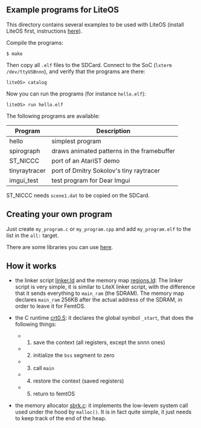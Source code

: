 Example programs for LiteOS
---------------------------

This directory contains several examples to be used with LiteOS
(install LiteOS first, instructions [here](https://github.com/BrunoLevy/learn-fpga/tree/master/LiteX/software/LiteOS)).

Compile the programs: 
```
$ make
```
Then copy all `.elf` files to the SDCard. Connect to the SoC (`lxterm
/dev/ttyUSBnnn`), and verify that the programs are there:
```
liteOS> catalog
```

Now you can run the programs (for instance `hello.elf`):
```
liteOS> run hello.elf
```

The following programs are available:

|Program       | Description                                |
|--------------|--------------------------------------------|
|hello         | simplest program                           |
|spirograph    | draws animated patterns in the framebuffer |
|ST_NICCC      | port of an AtariST demo                    |
|tinyraytracer | port of Dmitry Sokolov's tiny raytracer    |
|imgui_test    | test program for Dear Imgui                |

ST_NICCC needs `scene1.dat` to be copied on the SDCard.

Creating your own program
-------------------------

Just create `my_program.c` or `my_program.cpp` and add `my_program.elf` to the list in the
`all:` target.

There are some libraries you can use
[here](https://github.com/BrunoLevy/learn-fpga/tree/master/LiteX/software/Libs).


How it works
------------

- the linker script [linker.ld](linker.ld) and the memory map [regions.ld](regions.ld):
  The linker script is very simple, it is similar to LiteX linker
  script, with the difference that it sends everything to `main_ram` (the SDRAM).
  The memory map declares `main_ram` 256KB after the actual address of
  the SDRAM, in order to leave it for FemtOS.
  
- the C runtime [crt0.S](crt0.S): it declares the global symbol
  `_start`, that does the following things: 
    - 1) save the context (all registers, except the snnn ones)
    - 2) initialize the `bss` segment to zero
    - 3) call `main`
    - 4) restore the context (saved registers)
    - 5) return to femtOS
    
- the memory allocator [sbrk.c](sbrk.c): it implements the low-levem
  system call used under the hood by `malloc()`. It is in fact quite
  simple, it just needs to keep track of the end of the heap.
    